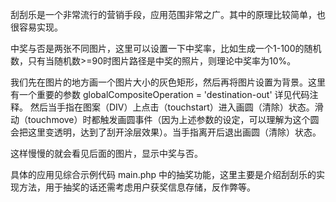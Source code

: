 刮刮乐是一个非常流行的营销手段，应用范围非常之广。其中的原理比较简单，也很容易实现。

中奖与否是两张不同图片，这里可以设置一下中奖率，比如生成一个1-100的随机数，只有当随机数>=90时图片路径是中奖的照片，则理论中奖率为10%。

我们先在图片的地方画一个图片大小的灰色矩形，然后再将图片设置为背景。这里有一个重要的参数 globalCompositeOperation = 'destination-out' 详见代码注释。
然后当手指在图案（DIV）上点击（touchstart）进入画圆（清除）状态。滑动（touchmove）时都触发画圆事件（因为上述参数的设定，可以理解为这个圆会把这里变透明，达到了刮开涂层效果）。当手指离开后退出画圆（清除）状态。

这样慢慢的就会看见后面的图片，显示中奖与否。

具体的应用见综合示例代码 main.php 中的抽奖功能，这里主要是介绍刮刮乐的实现方法，用于抽奖的话还需考虑用户获奖信息存储，反作弊等。